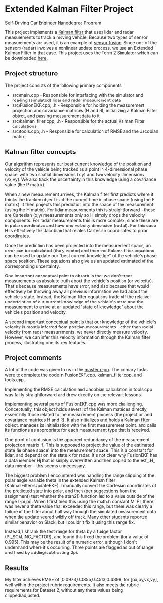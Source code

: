 # Extended Kalman Filter Project
Self-Driving Car Engineer Nanodegree Program

This project implements a [Kalman filter ](https://en.wikipedia.org/wiki/Kalman_filter) that uses lidar and radar measurements to track a moving vehicle. Because two types of sensor measurements are used, it is an example of [sensor fusion](https://en.wikipedia.org/wiki/Sensor_fusion). Since one of the sensors (radar) involves a nonlinear update process, we use an Extended Kalman Filter in that case. This project uses the Term 2 Simulator which can be downloaded [here](https://github.com/udacity/self-driving-car-sim/releases).

## Project structure

The project consists of the following primary components:
* src/main.cpp - Responsible for interfacing with the simulator and reading (simulated) lidar and radar measurement data
* src/FusionEKF.cpp, .h - Responsible for holding the measurement projection and covariance matrices (H and R), initializing a Kalman Filter object, and passing measurement data to it
* src/kalman_filter.cpp, .h - Responsible for the actual Kalman Filter calculations
* src/tools.cpp, .h - Responsible for calculation of RMSE and the Jacobian matrix

## Kalman filter concepts

Our algorithm represents our best current knowledge of the position and velocity of the vehicle being tracked as a point in 4-dimensional phase space, with two spatial dimensions (x,y) and two velocity dimensions (vx,vy). We also track the uncertainty in this knowledge using a covariance value (the P matrix).

When a new measurement arrives, the Kalman filter first predicts where it thinks the tracked object is at the current time in phase space (using the F matrix). It then projects this prediction into the space of the measurement (using the H matrix). For lidar measurements this is straightforward - these are Cartesian (x,y) measurements only so H simply drops the velocity components. For radar measurements this is more complex, since these are in polar coordinates and have one velocity dimension (radial). For this case H is effectively the Jacobian that relates Cartesian coordinates to polar coordinates.

Once the prediction has been projected into the measurement space, an error can be calculated (the y vector) and then the Kalamn filter equations can be used to update our "best current knowledge" of the vehicle's phase space position. These equations also give us an updated estimated of the corresponding uncertainty.

One important conceptual point to absorb is that we don't treat measurements as absolute truth about the vehicle's position (or velocity). That's because measurements have error, and also because that would effectively be throwing away all previous information we had about the vehicle's state. Instead, the Kalman filter equations trade off the relative uncertainties of our current knowledge of the vehicle's state and the measurement to arrive at an updated "state of knowledge" about the vehicle's position and velocity.

A second important conceptual point is that our knowledge of the vehicle's velocity is mostly inferred from position measurements - other than radial velocity from radar measurements, we never directly measure velocity. However, we can infer this velocity information through the Kalman filter process, illustrating one its key features.

## Project comments

A lot of the code was given to us in the [master repo](https://github.com/udacity/CarND-Extended-Kalman-Filter-Project). The primary tasks were to complete the code in FusionEKF.cpp, kalman_filter.cpp, and tools.cpp.

Implementing the RMSE calculation and Jacobian calculation in tools.cpp was fairly straightforward and drew directly on the relevant lessons.

Implementing several parts of FusionEKF.cpp was more challenging. Conceptually, this object holds several of the Kalman matrices directly, essentially those related to the measurement process (the projection and covariance matrices H and R). It also initializes and holds a Kalman filter object, manages its initialization with the first measurement point, and calls its functions as appropriate for each measurement type that is received.

One point of confusion is the apparent redundancy of the measurement projection matrix H. This is supposed to project the value of the estimated state (in phase space) into the measurement space. This is a constant for lidar, and depends on the state x for radar. It's not clear why FusionEKF has a data member Hj that is simply overwritten and then copied to the ekf_.H_ data member - this seems unnecessary.

The biggest problem I encountered was handling the range clipping of the polar angle variable theta in the extended Kalman filter (KalmanFilter::UpdateEKF). I manually convert the Cartesian coordinates of the predicted state into polar, and then (per suggestions from the assignment) test whether the atan2() function led to a value outside of the range [-pi,pi]. When I first tried this using the math.h constant M_PI, there was never a theta value that exceeded this range, but there was clearly a failure of the filter about half way through the simulated measurement data when the update veered wildly off track. Many other students reported similar behavior on Slack, but I couldn't fix it using this range fix.

Instead, I shrank the test range for theta by a fudge factor (PI_SCALING_FACTOR), and found this fixed the problem (for a value of 0.995). This may be the result of a numeric error, although I don't understand where it's occurring. Three points are flagged as out of range and fixed by adding/subtracting 2pi. 

## Results

My filter achieves RMSE of [0.0973,0.0855,0.4513,0.4399] for [px,py,vx,vy], well within the project rubric requirements. It also meets the rubric requirements for Dataset 2, without any theta values being clipped/adjusted.

